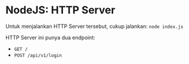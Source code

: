 # NodeJS: HTTP Server

Untuk menjalankan HTTP Server tersebut, cukup jalankan: `node index.js`

HTTP Server ini punya dua endpoint:
* `GET /`
* `POST /api/v1/login`